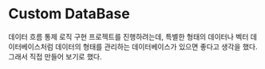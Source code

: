 # Custom DataBase
데이터 흐름 통제 로직 구현 프로젝트를 진행하려는데,  특별한 형태의 데이터나 벡터 데이터베이스처럼 데이터의 형태를 관리하는 데이터베이스가 있으면 좋다고 생각을 했다. 그래서 직접 만들어 보기로 했다.
